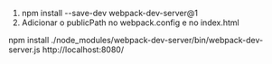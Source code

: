 1. npm install --save-dev webpack-dev-server@1
1. Adicionar o publicPath no webpack.config e no index.html


npm install
./node_modules/webpack-dev-server/bin/webpack-dev-server.js
http://localhost:8080/